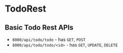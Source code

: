 # TodoRest

## Basic Todo Rest APIs
* `8000/api/todo/todo` - has `GET`, `POST`
* `8000/api/todo/todo/<id>` - has `GET`, `UPDATE`, `DELETE`
